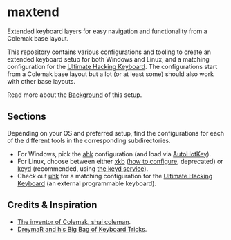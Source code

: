 # maxtend
Extended keyboard layers for easy navigation and functionality from a Colemak base layout.

This repository contains various configurations and tooling to create an extended keyboard setup for both Windows and Linux, and a matching configuration for the [Ultimate Hacking Keyboard](https://ultimatehackingkeyboard.com). The configurations start from a Colemak base layout but a lot (or at least some) should also work with other base layouts.

Read more about the [Background](BACKGROUND.md) of this setup.

## Sections
Depending on your OS and preferred setup, find the configurations for each of the different tools in the corresponding subdirectories. 
- For Windows, pick the [ahk](ahk/) configuration (and load via [AutoHotKey](https://www.autohotkey.com/)).
- For Linux, choose between either [xkb](xkb/) ([how to configure](xkb/HOWTO), deprecated) or [keyd](keyd/) (recommended, using [the keyd service](https://github.com/rvaiya/keyd)).
- Check out [uhk](uhk/) for a matching configuration for the [Ultimate Hacking Keyboard](https://ultimatehackingkeyboard.com) (an external programmable keyboard).

## Credits & Inspiration
- [The inventor of Colemak, shai coleman](https://colemak.com).
- [DreymaR and his Big Bag of Keyboard Tricks](https://dreymar.colemak.org/).
